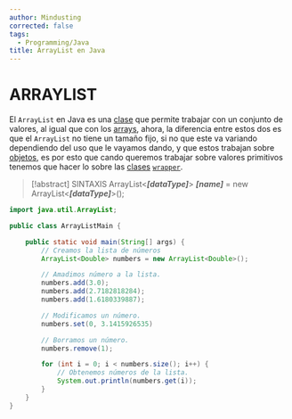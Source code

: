 ```yaml
---
author: Mindusting
corrected: false
tags:
  - Programming/Java
title: ArrayList en Java
---
```


# ARRAYLIST

El `ArrayList` en Java es una [clase](java_class.md) que permite trabajar con un conjunto de valores, al igual que con los [arrays](java_array.md), ahora, la diferencia entre estos dos es que el `ArrayList` no tiene un tamaño fijo, si no que este va variando dependiendo del uso que le vayamos dando, y que estos trabajan sobre [objetos](java_class.md), es por esto que cando queremos trabajar sobre valores primitivos tenemos que hacer lo sobre las [clases](java_class.md) [`wrapper`](java_wrapper_classes.md).

> [!abstract] SINTAXIS
> ArrayList<***\[dataType]***> ***\[name]*** = new ArrayList<***\[dataType]***>();

```java
import java.util.ArrayList;

public class ArrayListMain {

    public static void main(String[] args) {
        // Creamos la lista de números
        ArrayList<Double> numbers = new ArrayList<Double>();

        // Amadimos número a la lista.
        numbers.add(3.0);
        numbers.add(2.7182818284);
        numbers.add(1.6180339887);

        // Modificamos un número.
        numbers.set(0, 3.1415926535)

        // Borramos un número.
        numbers.remove(1);

        for (int i = 0; i < numbers.size(); i++) {
            // Obtenemos números de la lista.
            System.out.println(numbers.get(i));
        }
    }
}
```
